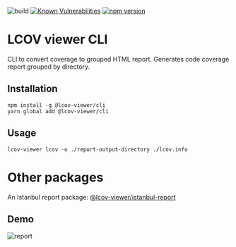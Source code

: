 ![build](https://github.com/eugenezinovyev/lcov-viewer/actions/workflows/main.yml/badge.svg)
[![Known Vulnerabilities](https://snyk.io/test/github/eugenezinovyev/lcov-viewer/badge.svg?targetFile=packages%2Fcli%2Fpackage.json)](https://snyk.io/test/github/eugenezinovyev/lcov-viewer?targetFile=packages%2Fcli%2Fpackage.json)
[![npm version](https://badge.fury.io/js/@lcov-viewer%2Fcli.svg)](https://www.npmjs.com/package/@lcov-viewer/cli)

# LCOV viewer CLI

CLI to convert coverage to grouped HTML report. Generates code coverage report grouped by directory.

## Installation

```
npm install -g @lcov-viewer/cli
yarn global add @lcov-viewer/cli
```

## Usage
```
lcov-viewer lcov -o ./report-output-directory ./lcov.info
```

# Other packages
An Istanbul report package: [@lcov-viewer/istanbul-report](https://www.npmjs.com/package/@lcov-viewer/istanbul-report)


## Demo
![report](https://user-images.githubusercontent.com/1678896/160290486-4474bd0a-c3e5-4e0e-90dc-6ac72a1e76f7.gif)
